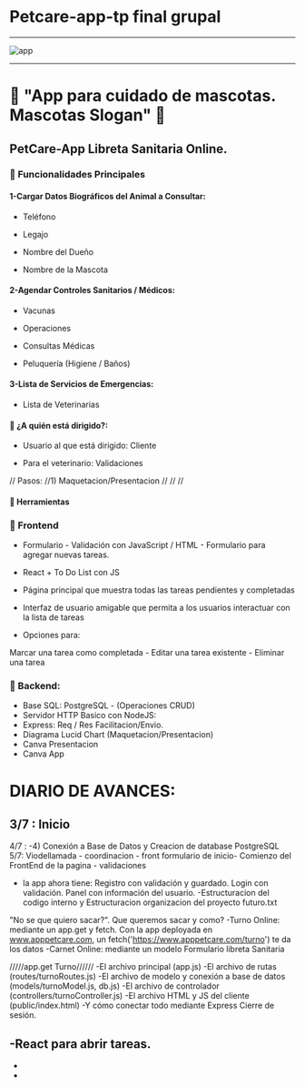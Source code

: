 # Petcare-app-tp final grupal
-----------------------------
![app](https://github.com/user-attachments/assets/2870136f-fb76-4908-8f32-6bc98e950b0b)

----------------------------
# 🐾 "App para cuidado de mascotas. Mascotas Slogan" 🐾
## PetCare-App Libreta Sanitaria Online. 

### 📌 Funcionalidades Principales
#### 1-Cargar Datos Biográficos del Animal a Consultar:

- Teléfono

- Legajo

- Nombre del Dueño

- Nombre de la Mascota
  
#### 2-Agendar Controles Sanitarios / Médicos:

- Vacunas

- Operaciones

- Consultas Médicas

- Peluquería (Higiene / Baños)
  
#### 3-Lista de Servicios de Emergencias:

- Lista de Veterinarias

#### 🎯 ¿A quién está dirigido?:

- Usuario al que está dirigido: Cliente

- Para el veterinario: Validaciones


// Pasos:
//1) Maquetacion/Presentacion
//
//
//

#### 🧰 Herramientas
### 🔹 Frontend
- Formulario - Validación con JavaScript / HTML - Formulario para agregar nuevas tareas.

- React + To Do List con JS

- Página principal que muestra todas las tareas pendientes y completadas

- Interfaz de usuario amigable que permita a los usuarios interactuar con la lista de tareas

- Opciones para:

Marcar una tarea como completada -
Editar una tarea existente -
Eliminar una tarea

### 🔹 Backend:
- Base SQL: PostgreSQL - (Operaciones CRUD)
- Servidor HTTP Basico con NodeJS: 
- Express: Req / Res Facilitacion/Envio.
- Diagrama Lucid Chart (Maquetacion/Presentacion)
- Canva Presentacion
- Canva App

# DIARIO DE AVANCES: 
3/7 : Inicio
-
4/7 : 
-4) Conexión a Base de Datos y Creacion de database PostgreSQL
5/7: Viodellamada - coordinacion - front formulario de inicio- Comienzo del FrontEnd de la pagina - validaciones
- la app ahora tiene:
Registro con validación y guardado.
Login con validación.
Panel con información del usuario.
-Estructuracion del codigo interno y Estructuracion organizacion del proyecto futuro.txt

"No se que quiero sacar?". Que queremos sacar y como?
-Turno Online: mediante un app.get  y fetch. Con la app deployada en www.apppetcare.com, un fetch('https://www.apppetcare.com/turno') te da los datos
-Carnet Online: mediante un modelo Formulario libreta Sanitaria

/////app.get Turno//////
-El archivo principal (app.js)
-El archivo de rutas (routes/turnoRoutes.js)
-El archivo de modelo y conexión a base de datos (models/turnoModel.js, db.js)
-El archivo de controlador (controllers/turnoController.js)
-El archivo HTML y JS del cliente (public/index.html)
-Y cómo conectar todo mediante Express
Cierre de sesión.

-React para abrir tareas.
-
-
-

